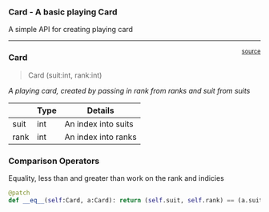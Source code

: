 

<!-- WARNING: THIS FILE WAS AUTOGENERATED! DO NOT EDIT! -->

### Card - A basic playing Card

A simple API for creating playing card

------------------------------------------------------------------------

<a
href="https://github.com/majarall/nbdev-project/blob/main/nbdev_project/card.py#L12"
target="_blank" style="float:right; font-size:smaller">source</a>

### Card

>  Card (suit:int, rank:int)

*A playing card, created by passing in rank from ranks and suit from
suits*

<table>
<thead>
<tr>
<th></th>
<th><strong>Type</strong></th>
<th><strong>Details</strong></th>
</tr>
</thead>
<tbody>
<tr>
<td>suit</td>
<td>int</td>
<td>An index into suits</td>
</tr>
<tr>
<td>rank</td>
<td>int</td>
<td>An index into ranks</td>
</tr>
</tbody>
</table>

### Comparison Operators

Equality, less than and greater than work on the rank and indicies

``` python
@patch
def __eq__(self:Card, a:Card): return (self.suit, self.rank) == (a.suit, a.rank)
```

